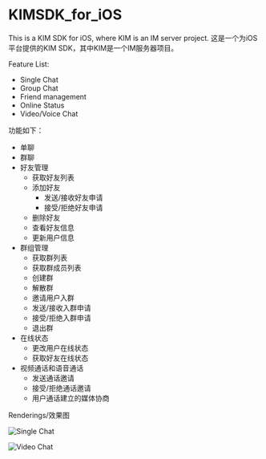# KIMSDK_for_iOS
This is a KIM SDK for iOS, where KIM is an IM server project.
这是一个为iOS平台提供的KIM SDK，其中KIM是一个IM服务器项目。

Feature List:
- Single Chat
- Group Chat
- Friend management
- Online Status
- Video/Voice Chat

功能如下：
- 单聊
- 群聊
- 好友管理
  - 获取好友列表
  - 添加好友
    - 发送/接收好友申请
    - 接受/拒绝好友申请
  - 删除好友
  - 查看好友信息
  - 更新用户信息
- 群组管理
  - 获取群列表
  - 获取群成员列表
  - 创建群
  - 解散群
  - 邀请用户入群
  - 发送/接收入群申请
  - 接受/拒绝入群申请
  - 退出群
- 在线状态
  - 更改用户在线状态
  - 获取好友在线状态
- 视频通话和语音通话
  - 发送通话邀请
  - 接受/拒绝通话邀请
  - 用户通话建立的媒体协商
  
Renderings/效果图

![Single Chat](https://github.com/taroyuyu/KIMSDK_for_iOS/blob/master/demo/demo_single_chat.gif)

![Video Chat](https://github.com/taroyuyu/KIMSDK_for_iOS/blob/master/demo/demo_video_chat.gif)
